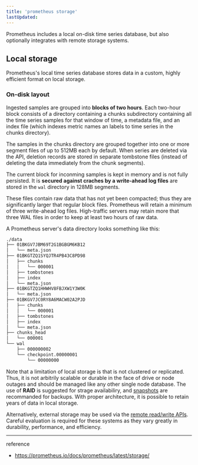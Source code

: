 ```yaml
---
title: 'prometheus storage'
lastUpdated: 
---
```


Prometheus includes a local on-disk time series database, but also optionally integrates with remote storage systems.

## Local storage

Prometheus's local time series database stores data in a custom, highly efficient format on local storage.

### On-disk layout

Ingested samples are grouped into **blocks of two hours**. Each two-hour block consists of a directory containing a chunks subdirectory containing all the time series samples for that window of time, a metadata file, and an index file (which indexes metric names an labels to time series in the chunks directory).

The samples in the chunks directory are grouped together into one or more segment files of up to 512MB each by default. When series are deleted via the API, deletion records are stored in separate tombstone files (instead of deleting the data immediately from the chunk segments).

The current block for inconming samples is kept in memory and is not fully persisted. It is **secured against craches by a write-ahead log files** are stored in the `wal` directory in 128MB segments.

These files contain raw data that has not yet been compacted; thus they are significantly larger that regular block files. Prometheus will retain a minimum of three write-ahead log files. High-traffic servers may retain more that three WAL files in order to keep at least two hours of raw data.

A Prometheus server's data directory looks something like this:

```bash
./data
├── 01BKGV7JBM69T2G1BGBGM6KB12
│   └── meta.json
├── 01BKGTZQ1SYQJTR4PB43C8PD98
│   ├── chunks
│   │   └── 000001
│   ├── tombstones
│   ├── index
│   └── meta.json
├── 01BKGTZQ1HHWHV8FBJXW1Y3W0K
│   └── meta.json
├── 01BKGV7JC0RY8A6MACW02A2PJD
│   ├── chunks
│   │   └── 000001
│   ├── tombstones
│   ├── index
│   └── meta.json
├── chunks_head
│   └── 000001
└── wal
    ├── 000000002
    └── checkpoint.00000001
        └── 00000000
```

Note that a limitation of local storage is that is not clustered or replicated. Thus, it is not arbitrily scalable or durable in the face of drive or node outages and should be managed like any other single node database. The use of **RAID** is suggested for strage availabiliry, and [snapshots](https://prometheus.io/docs/prometheus/latest/querying/api/#snapshot) are recommanded for backups. With proper architecture, it is possible to retain years of data in local storage.

Alternatively, external storage may be used via the [remote read/write APIs](https://prometheus.io/docs/operating/integrations/#remote-endpoints-and-storage). Careful evaluation is required for these systems as they vary greatly in durability, performance, and efficiency.

---
reference
- https://prometheus.io/docs/prometheus/latest/storage/